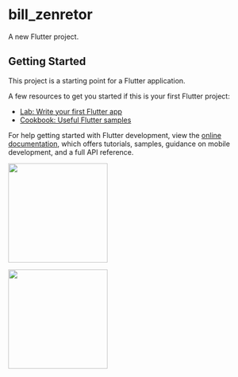 # bill_zenretor

A new Flutter project.

## Getting Started

This project is a starting point for a Flutter application.

A few resources to get you started if this is your first Flutter project:

- [Lab: Write your first Flutter app](https://docs.flutter.dev/get-started/codelab)
- [Cookbook: Useful Flutter samples](https://docs.flutter.dev/cookbook)

For help getting started with Flutter development, view the
[online documentation](https://docs.flutter.dev/), which offers tutorials,
samples, guidance on mobile development, and a full API reference.


<p>
<img src="https://user-images.githubusercontent.com/121655112/224616814-871f9bcc-3bdb-4454-8b21-f7b3865cdb157.png" width="200px" height="200px">

</p>

<p>

<img src="https://user-images.githubusercontent.com/121655112/224616951-ff22b20a-488f-48c2-8403-f21d21d62ad3.png" width="200px" height="200px">

</p>
